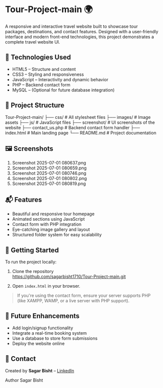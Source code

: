 # Tour-Project-main 🌍

A responsive and interactive travel website built to showcase tour packages, destinations, and contact features. Designed with a user-friendly interface and modern front-end technologies, this project demonstrates a complete travel website UI.

## 🔧 Technologies Used

- HTML5 – Structure and content  
- CSS3 – Styling and responsiveness  
- JavaScript – Interactivity and dynamic behavior  
- PHP – Backend contact form  
- MySQL – (Optional for future database integration)

## 📁 Project Structure

Tour-Project-main/
├── css/              # All stylesheet files
├── images/           # Image assets
├── js/               # JavaScript files
├── screenshot/       # UI screenshots of the website
├── contact_us.php    # Backend contact form handler
├── index.html        # Main landing page
└── README.md         # Project documentation



## 🖼️ Screenshots
1. Screenshot 2025-07-01 080637.png
2. Screenshot 2025-07-01 080659.png
3. Screenshot 2025-07-01 080746.png
4. Screenshot 2025-07-01 080802.png
5. Screenshot 2025-07-01 080819.png

## 📬 Features

- Beautiful and responsive tour homepage  
- Animated sections using JavaScript  
- Contact form with PHP integration  
- Eye-catching image gallery and layout  
- Structured folder system for easy scalability

## 🚀 Getting Started

To run the project locally:

1. Clone the repository  
https://github.com/sagarbisht1710/Tour-Project-main.git

3. Open `index.html` in your browser.

> If you're using the contact form, ensure your server supports PHP (like XAMPP, WAMP, or a live server with PHP support).

## 📌 Future Enhancements

- Add login/signup functionality  
- Integrate a real-time booking system  
- Use a database to store form submissions  
- Deploy the website online

## 📧 Contact

Created by **Sagar Bisht** – [LinkedIn](https://www.linkedin.com/in/sagar-bisht-235b25273/)

Author
Sagar Bisht
